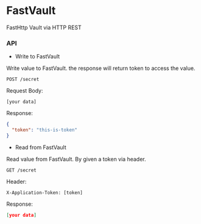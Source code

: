# FastVault
FastHttp Vault via HTTP REST

### API
- Write to FastVault

Write value to FastVault. the response will return token to access the value.
```
POST /secret 
```
Request Body:
```
[your data]
```
Response:
```json
{
  "token": "this-is-token"
}
```


- Read from FastVault

Read value from FastVault. By given a token via header.
```
GET /secret
```
Header:
```
X-Application-Token: [token]
```
Response:
```json
[your data]
```